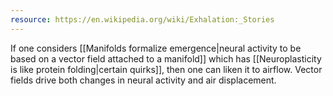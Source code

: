 ```yaml
---
resource: https://en.wikipedia.org/wiki/Exhalation:_Stories
---
```


If one considers [[Manifolds formalize emergence|neural activity to be based on a vector field attached to a manifold]] which has [[Neuroplasticity is like protein folding|certain quirks]], then one can liken it to airflow. Vector fields drive both changes in neural activity and air displacement.